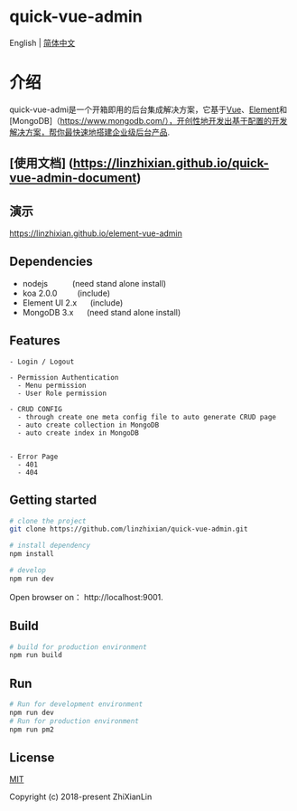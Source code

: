 <p align="center">
  <h1>quick-vue-admin</h1>
</p>

English | [简体中文](./README.zh-CN.md)

# 介绍

quick-vue-admi是一个开箱即用的后台集成解决方案，它基于[Vue](https://cn.vuejs.org/)、[Element](http://element-cn.eleme.io)和[MongoDB]（https://www.mongodb.com/），开创性地开发出基于配置的开发解决方案，帮你最快速地搭建企业级后台产品.

 ## [使用文档] (https://linzhixian.github.io/quick-vue-admin-document)
  
 ## 演示
 https://linzhixian.github.io/element-vue-admin
 
## Dependencies
- nodejs &nbsp;&nbsp;&nbsp;&nbsp;&nbsp;&nbsp;&nbsp;&nbsp;&nbsp;&nbsp;(need stand alone install)
- koa 2.0.0  &nbsp;&nbsp;&nbsp;&nbsp;&nbsp;&nbsp;&nbsp;&nbsp;(include)
- Element UI 2.x &nbsp;&nbsp;&nbsp;&nbsp;&nbsp;(include)
- MongoDB 3.x &nbsp;&nbsp;&nbsp;&nbsp;&nbsp;(need stand alone install)

## Features
```
- Login / Logout

- Permission Authentication
  - Menu permission
  - User Role permission

- CRUD CONFIG
  - through create one meta config file to auto generate CRUD page
  - auto create collection in MongoDB
  - auto create index in MongoDB
 

- Error Page
  - 401
  - 404
```

## Getting started

```bash
# clone the project
git clone https://github.com/linzhixian/quick-vue-admin.git

# install dependency
npm install

# develop
npm run dev
```

Open browser on： http://localhost:9001.

## Build
```bash
# build for production environment
npm run build
```
## Run
```bash
# Run for development environment
npm run dev
# Run for production environment
npm run pm2
```

## License

[MIT](https://github.com/linzhixian/quick-vue-admin/blob/master/LICENSE)

Copyright (c) 2018-present ZhiXianLin
